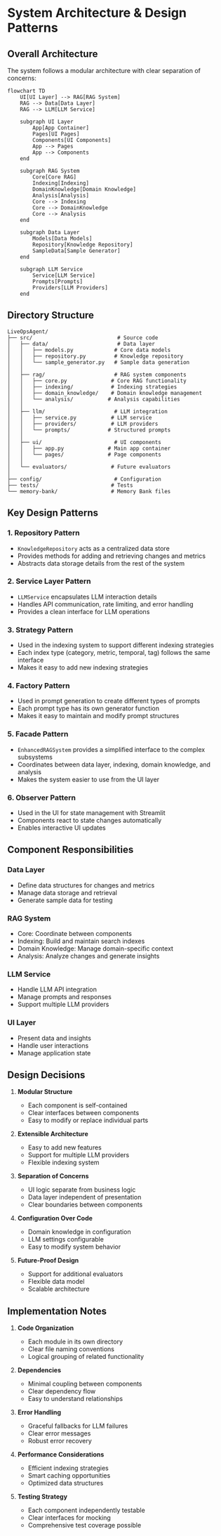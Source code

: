 # System Architecture & Design Patterns

## Overall Architecture

The system follows a modular architecture with clear separation of concerns:

```mermaid
flowchart TD
    UI[UI Layer] --> RAG[RAG System]
    RAG --> Data[Data Layer]
    RAG --> LLM[LLM Service]
    
    subgraph UI Layer
        App[App Container]
        Pages[UI Pages]
        Components[UI Components]
        App --> Pages
        App --> Components
    end
    
    subgraph RAG System
        Core[Core RAG]
        Indexing[Indexing]
        DomainKnowledge[Domain Knowledge]
        Analysis[Analysis]
        Core --> Indexing
        Core --> DomainKnowledge
        Core --> Analysis
    end
    
    subgraph Data Layer
        Models[Data Models]
        Repository[Knowledge Repository]
        SampleData[Sample Generator]
    end
    
    subgraph LLM Service
        Service[LLM Service]
        Prompts[Prompts]
        Providers[LLM Providers]
    end
```

## Directory Structure

```
LiveOpsAgent/
├── src/                           # Source code
│   ├── data/                      # Data layer
│   │   ├── models.py             # Core data models
│   │   ├── repository.py         # Knowledge repository
│   │   └── sample_generator.py   # Sample data generation
│   │
│   ├── rag/                      # RAG system components
│   │   ├── core.py              # Core RAG functionality
│   │   ├── indexing/            # Indexing strategies
│   │   ├── domain_knowledge/    # Domain knowledge management
│   │   └── analysis/           # Analysis capabilities
│   │
│   ├── llm/                      # LLM integration
│   │   ├── service.py           # LLM service
│   │   ├── providers/           # LLM providers
│   │   └── prompts/            # Structured prompts
│   │
│   ├── ui/                       # UI components
│   │   ├── app.py              # Main app container
│   │   └── pages/              # Page components
│   │
│   └── evaluators/              # Future evaluators
│
├── config/                       # Configuration
├── tests/                       # Tests
└── memory-bank/                 # Memory Bank files
```

## Key Design Patterns

### 1. Repository Pattern
- `KnowledgeRepository` acts as a centralized data store
- Provides methods for adding and retrieving changes and metrics
- Abstracts data storage details from the rest of the system

### 2. Service Layer Pattern
- `LLMService` encapsulates LLM interaction details
- Handles API communication, rate limiting, and error handling
- Provides a clean interface for LLM operations

### 3. Strategy Pattern
- Used in the indexing system to support different indexing strategies
- Each index type (category, metric, temporal, tag) follows the same interface
- Makes it easy to add new indexing strategies

### 4. Factory Pattern
- Used in prompt generation to create different types of prompts
- Each prompt type has its own generator function
- Makes it easy to maintain and modify prompt structures

### 5. Facade Pattern
- `EnhancedRAGSystem` provides a simplified interface to the complex subsystems
- Coordinates between data layer, indexing, domain knowledge, and analysis
- Makes the system easier to use from the UI layer

### 6. Observer Pattern
- Used in the UI for state management with Streamlit
- Components react to state changes automatically
- Enables interactive UI updates

## Component Responsibilities

### Data Layer
- Define data structures for changes and metrics
- Manage data storage and retrieval
- Generate sample data for testing

### RAG System
- Core: Coordinate between components
- Indexing: Build and maintain search indexes
- Domain Knowledge: Manage domain-specific context
- Analysis: Analyze changes and generate insights

### LLM Service
- Handle LLM API integration
- Manage prompts and responses
- Support multiple LLM providers

### UI Layer
- Present data and insights
- Handle user interactions
- Manage application state

## Design Decisions

1. **Modular Structure**
   - Each component is self-contained
   - Clear interfaces between components
   - Easy to modify or replace individual parts

2. **Extensible Architecture**
   - Easy to add new features
   - Support for multiple LLM providers
   - Flexible indexing system

3. **Separation of Concerns**
   - UI logic separate from business logic
   - Data layer independent of presentation
   - Clear boundaries between components

4. **Configuration Over Code**
   - Domain knowledge in configuration
   - LLM settings configurable
   - Easy to modify system behavior

5. **Future-Proof Design**
   - Support for additional evaluators
   - Flexible data model
   - Scalable architecture

## Implementation Notes

1. **Code Organization**
   - Each module in its own directory
   - Clear file naming conventions
   - Logical grouping of related functionality

2. **Dependencies**
   - Minimal coupling between components
   - Clear dependency flow
   - Easy to understand relationships

3. **Error Handling**
   - Graceful fallbacks for LLM failures
   - Clear error messages
   - Robust error recovery

4. **Performance Considerations**
   - Efficient indexing strategies
   - Smart caching opportunities
   - Optimized data structures

5. **Testing Strategy**
   - Each component independently testable
   - Clear interfaces for mocking
   - Comprehensive test coverage possible
